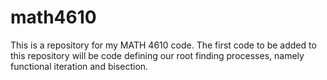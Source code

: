 # math4610
This is a repository for my MATH 4610 code. The first code to be added to this repository will be code defining our root finding processes, namely functional iteration and bisection.
